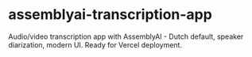 # assemblyai-transcription-app
Audio/video transcription app with AssemblyAI - Dutch default, speaker diarization, modern UI. Ready for Vercel deployment.
